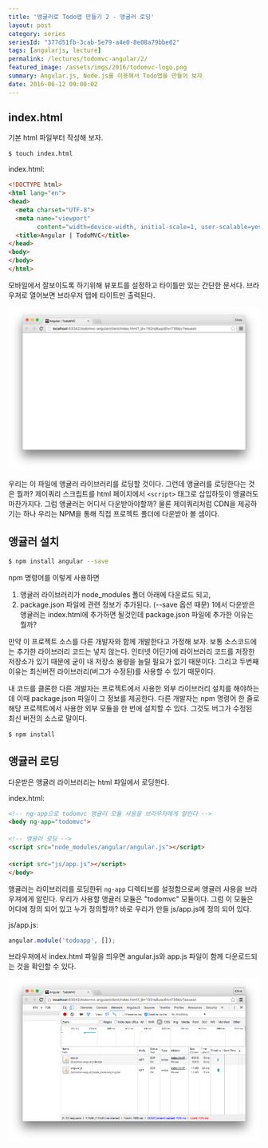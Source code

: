 ```yaml
---
title: '앵귤러로 Todo앱 만들기 2 - 앵귤러 로딩'
layout: post
category: series
seriesId: "377d51fb-3cab-5e79-a4e0-8e08a79bbe02"
tags: [angularjs, lecture]
permalink: /lectures/todomvc-angular/2/
featured_image: /assets/imgs/2016/todomvc-logo.png
summary: Angular.js, Node.js를 이용해서 Todo앱을 만들어 보자
date: 2016-06-12 09:00:02
---
```



## index.html

기본 html 파일부터 작성해 보자.

```bash
$ touch index.html
```

index.html:

```html
<!DOCTYPE html>
<html lang="en">
<head>
  <meta charset="UTF-8">
  <meta name="viewport"
        content="width=device-width, initial-scale=1, user-scalable=yes">
  <title>Angular | TodoMVC</title>
</head>
<body>
</body>
</html>
```

모바일에서 잘보이도록 하기위해 뷰포트를 설정하고 타이틀만 있는 간단한 문서다.
브라우져로 열어보면 브라우저 탭에 타이트만 출력된다.

![](/assets/imgs/2016/lecture-todomvc-angular-2-result1.png)

우리는 이 파일에 앵귤러 라이브러리를 로딩할 것이다.
그런데 앵귤러를 로딩한다는 것은 뭘까?
제이쿼리 스크립트를 html 페이지에서 `<script>` 태그로 삽입하듯이 앵귤러도 마찬가지다.
그럼 앵귤러는 어디서 다운받아야할까?
물론 제이쿼리처럼 CDN을 제공하기는 하나 우리는 NPM을 통해 직접 프로젝트 폴더에 다운받아 볼 셈이다.


## 앵귤러 설치

```bash
$ npm install angular --save
```

npm 명령어를 이렇게 사용하면
1) 앵귤러 라이브러리가 node_modules 폴더 아래에 다운로드 되고,
2) package.json 파일에 관련 정보가 추가된다. (--save 옵션 때문)
1에서 다운받은 앵귤러는 index.html에 추가하면 될것인데 package.json 파일에 추가한 이유는 뭘까?

만약 이 프로젝트 소스를 다른 개발자와 함께 개발한다고 가정해 보자.
보통 소스코드에는 추가한 라이브러리 코드는 넣지 않는다.
인터넷 어딘가에 라이브러리 코드를 저장한 저장소가 있기 때문에 굳이 내 저장소 용량을 늘릴 필요가 없기 때문이다.
그리고 두번째 이유는 최신버전 라이브러리(버그가 수정된)를 사용할 수 있기 때문이다.

내 코드를 클론한 다른 개발자는 프로젝트에서 사용한 외부 라이브러리 설치를 해야하는데 이때 package.json 파일이 그 정보를 제공한다.
다른 개발자는 npm 명령어 한 줄로 해당 프로젝트에서 사용한 외부 모듈을 한 번에 설치할 수 있다.
그것도 버그가 수정된 최신 버전의 소스로 말이다.

```bash
$ npm install
```


## 앵귤러 로딩

다운받은 앵귤러 라이브러리는 html 파일에서 로딩한다.

index.html:

```html
<!-- ng-app으로 todomvc 앵귤러 모듈 사용을 브라우저에게 알린다 -->
<body ng-app="todomvc">

<!-- 앵귤러 로딩 -->
<script src="node_modules/angular/angular.js"></script>

<script src="js/app.js"></script>
</body>
```

앵귤러는 라이브러리를 로딩한뒤 `ng-app` 디렉티브를 설정함으로써 앵귤러 사용을 브라우져에게 알린다.
우리가 사용할 앵귤러 모듈은 "todomvc" 모듈이다.
그럼 이 모듈은 어디에 정의 되어 있고 누가 정의할까?
바로 우리가 만들 js/app.js에 정의 되어 있다.

js/app.js:

```javascript
angular.module('todoapp', []);
```

브라우져에서 index.html 파일을 띄우면 angular.js와 app.js 파일이 함께 다운로드되는 것을 확인할 수 있다.

![](/assets/imgs/2016/lecture-todomvc-angular-2-result2.png)
